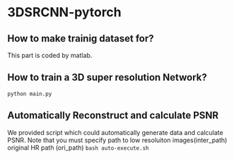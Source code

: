 # 3DSRCNN-pytorch
## How to make trainig dataset for?
This part is coded by matlab.

## How to train a 3D super resolution Network?
```
python main.py
```
## Automatically Reconstruct and calculate PSNR
We provided script which could automatically generate data and calculate PSNR.
Note that you must specify path to low resoluiton images(inter_path)
original HR path (ori_path)
`bash auto-execute.sh`
